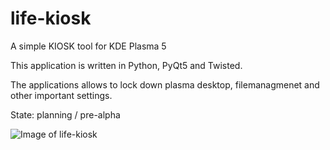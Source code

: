 # life-kiosk

A simple KIOSK tool for KDE Plasma 5

This application is written in Python, PyQt5 and Twisted.

The applications allows to lock down plasma desktop, filemanagmenet and other important settings.

State:  planning / pre-alpha 

![Image of life-kiosk](http://life-edu.eu/images/life-kiosk.png)



